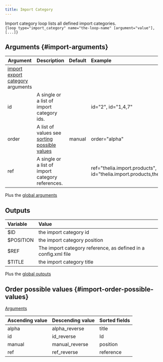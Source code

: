 ```yaml
---
title: Import Category
---
```


Import category loop lists all defined import categories.  
`{loop type="import_category" name="the-loop-name" [argument="value"], [...]}`

## Arguments {#import-arguments}

| Argument                                                   | Description                                                                   | Default | Example                                                                          |
|------------------------------------------------------------|:------------------------------------------------------------------------------|:-------:|:---------------------------------------------------------------------------------|
| [import export category](./ImportExportCategory) arguments |                                                                               |         |                                                                                  |
| id                                                         | A single or a list of import category ids.                                    |         | id="2", id="1,4,7"                                                               |
| order                                                      | A list of values see [sorting possible values](#import-order-possible-values) | manual  | order="alpha"                                                                    |
| ref                                                        | A single or a list of import category references.                             |         | ref="thelia.import.products", id="thelia.import.products,thelia.import.modules"  |

Plus the [global arguments](./global_arguments)

## Outputs

| Variable  | Value                                                          |
|:----------|:---------------------------------------------------------------|
| $ID       | the import category id                                         |
| $POSITION | the import category position                                   |
| $REF      | The import category reference, as defined in a config.xml file |
| $TITLE    | the import category title                                      |

Plus the [global outputs](./global_outputs)

## Order possible values {#import-order-possible-values}

[Arguments](#import-arguments)

| Ascending value | Descending value | Sorted fields |
|-----------------|------------------|:--------------|
| alpha           | alpha_reverse    | title         |
| id              | id_reverse       | Id            |
| manual          | manual_reverse   | position      |
| ref             | ref_reverse      | reference     |

